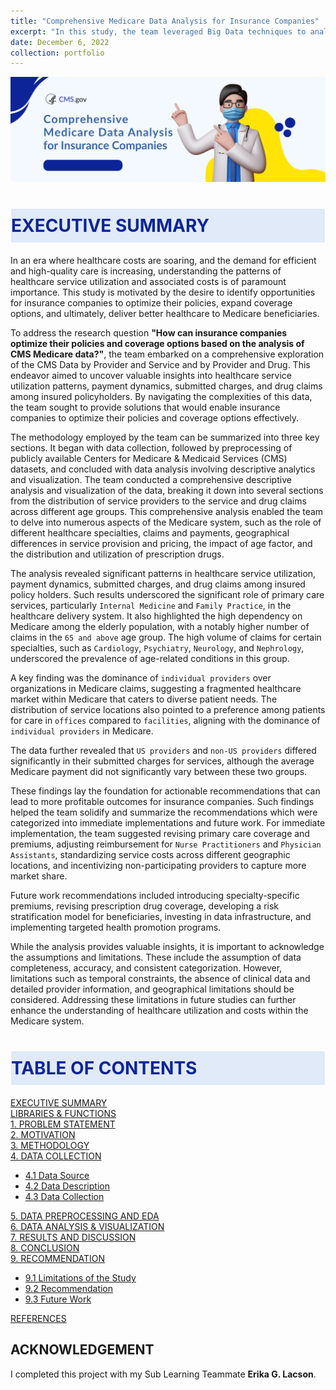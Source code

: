 ```yaml
---
title: "Comprehensive Medicare Data Analysis for Insurance Companies"
excerpt: "In this study, the team leveraged Big Data techniques to analyze the CMS Medicare data and provide valuable insights for insurance companies to optimize their policies and coverage options. By effectively handling the large-scale dataset, they were able to uncover patterns in healthcare service utilization, payment dynamics, and drug claims among insured policyholders, leading to actionable recommendations for improved healthcare delivery.<br /><img src='/images/cms/1.png'>"
date: December 6, 2022
collection: portfolio
---
```


<img src='/images/cms/1.png'>

<h1 style="color:#0d2599; background-color:#e0eaf8; border: 1px solid #ffffff; padding: 10px 0;">EXECUTIVE SUMMARY</h1>


In an era where healthcare costs are soaring, and the demand for efficient and high-quality care is increasing, understanding the patterns of healthcare service utilization and associated costs is of paramount importance. This study is motivated by the desire to identify opportunities for insurance companies to optimize their policies, expand coverage options, and ultimately, deliver better healthcare to Medicare beneficiaries.

To address the research question **"How can insurance companies optimize their policies and coverage options based on the analysis of CMS Medicare data?"**, the team embarked on a comprehensive exploration of the CMS Data by Provider and Service and by Provider and Drug. This endeavor aimed to uncover valuable insights into healthcare service utilization patterns, payment dynamics, submitted charges, and drug claims among insured policyholders. By navigating the complexities of this data, the team sought to provide solutions that would enable insurance companies to optimize their policies and coverage options effectively.

The methodology employed by the team can be summarized into three key sections. It began with data collection, followed by preprocessing of publicly available Centers for Medicare & Medicaid Services (CMS) datasets, and concluded with data analysis involving descriptive analytics and visualization. The team conducted a comprehensive descriptive analysis and visualization of the data, breaking it down into several sections from the distribution of service providers to the service and drug claims across different age groups. This comprehensive analysis enabled the team to delve into numerous aspects of the Medicare system, such as the role of different healthcare specialties, claims and payments, geographical differences in service provision and pricing, the impact of age factor, and the distribution and utilization of prescription drugs.

The analysis revealed significant patterns in healthcare service utilization, payment dynamics, submitted charges, and drug claims among insured policy holders. Such results underscored the significant role of primary care services, particularly `Internal Medicine` and `Family Practice`, in the healthcare delivery system. It also highlighted the high dependency on Medicare among the elderly population, with a notably higher number of claims in the `65 and above` age group. The high volume of claims for certain specialties, such as `Cardiology`, `Psychiatry`, `Neurology`, and `Nephrology`, underscored the prevalence of age-related conditions in this group.

A key finding was the dominance of `individual providers` over organizations in Medicare claims, suggesting a fragmented healthcare market within Medicare that caters to diverse patient needs. The distribution of service locations also pointed to a preference among patients for care in `offices` compared to `facilities`, aligning with the dominance of `individual providers` in Medicare.

The data further revealed that `US providers` and `non-US providers` differed significantly in their submitted charges for services, although the average Medicare payment did not significantly vary between these two groups.

These findings lay the foundation for actionable recommendations that can lead to more profitable outcomes for insurance companies. Such findings helped the team solidify and summarize the recommendations which were categorized into immediate implementations and future work. For immediate implementation, the team suggested revising primary care coverage and premiums, adjusting reimbursement for `Nurse Practitioners` and `Physician Assistants`, standardizing service costs across different geographic locations, and incentivizing non-participating providers to capture more market share.

Future work recommendations included introducing specialty-specific premiums, revising prescription drug coverage, developing a risk stratification model for beneficiaries, investing in data infrastructure, and implementing targeted health promotion programs.

While the analysis provides valuable insights, it is important to acknowledge the assumptions and limitations. These include the assumption of data completeness, accuracy, and consistent categorization. However, limitations such as temporal constraints, the absence of clinical data and detailed provider information, and geographical limitations should be considered. Addressing these limitations in future studies can further enhance the understanding of healthcare utilization and costs within the Medicare system.


<h1 style="color:#0d2599; background-color:#e0eaf8; border: 1px solid #ffffff; padding: 10px 0;">TABLE OF CONTENTS</h1>

[EXECUTIVE SUMMARY](#ExecSum) <br> 
[LIBRARIES & FUNCTIONS](#Libraries) <br> 
[1. PROBLEM STATEMENT](#Problem) <br> 
[2. MOTIVATION](#Motivation) <br> 
[3. METHODOLOGY](#Methodology) <br> 
[4. DATA COLLECTION](#Collection) <br> 
- [4.1 Data Source](#Source) 
- [4.2 Data Description](#Description) 
- [4.3 Data Collection](#Collect) <br> 

[5. DATA PREPROCESSING AND EDA](#Prepare) <br> 
[6. DATA ANALYSIS & VISUALIZATION](#Analytics) <br> 
[7. RESULTS AND DISCUSSION](#Results) <br>
[8. CONCLUSION](#Conclusion) <br> 
[9. RECOMMENDATION](#Recommendation) <br> 
- [9.1 Limitations of the Study](#Limitations)
- [9.2 Recommendation](#Recommendation2)
- [9.3 Future Work](#FutureWork) <br> 

[REFERENCES](#References) <br> 


<h2>ACKNOWLEDGEMENT</h2>

I completed this project with my Sub Learning Teammate <b>Erika G. Lacson</b>.

